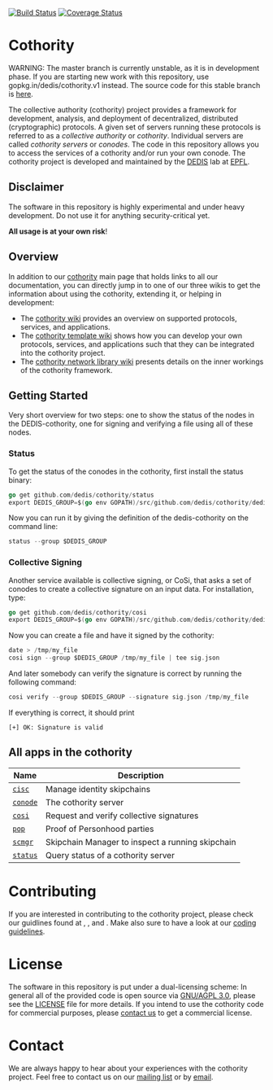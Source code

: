 [![Build Status](https://travis-ci.org/dedis/cothority.svg?branch=master)](https://travis-ci.org/dedis/cothority) [![Coverage Status](https://coveralls.io/repos/github/dedis/cothority/badge.svg)](https://coveralls.io/github/dedis/cothority)

# Cothority

WARNING: The master branch is currently unstable, as it is in development phase. If you are starting new work with this repository, use gopkg.in/dedis/cothority.v1 instead. The source code for this stable branch is [here](https://github.com/dedis/cothority/tree/v1.2).

The collective authority (cothority) project provides a framework for development, analysis, and deployment of decentralized, distributed (cryptographic) protocols. A given set of servers running these protocols is referred to as a _collective authority_ or _cothority_. Individual servers are called _cothority servers_ or _conodes_. The code in this repository allows you to access the services of a cothority and/or run your own conode. The cothority project is developed and maintained by the [DEDIS](http://dedis.epfl.ch) lab at [EPFL](https://epfl.ch).

## Disclaimer

The software in this repository is highly experimental and under heavy development. Do not use it for anything security-critical yet.

**All usage is at your own risk**!

## Overview

In addition to our [cothority](https://github.com/dedis/cothority/tree/master/doc/README.md) main page that holds links to all our documentation, you can directly jump in to one of our three wikis to get the information about using the cothority, extending it, or helping in development:

- The [cothority wiki](https://github.com/dedis/cothority/wiki) provides an overview on supported protocols, services, and applications.
- The [cothority template wiki](https://github.com/dedis/cothority_template/wiki) shows how you can develop your own protocols, services, and applications such that they can be integrated into the cothority project.
- The [cothority network library wiki](https://github.com/dedis/onet/wiki) presents details on the inner workings of the cothority framework.

## Getting Started

Very short overview for two steps: one to show the status of the nodes in the DEDIS-cothority, one for signing and verifying a file using all of these nodes.

### Status

To get the status of the conodes in the cothority, first install the status binary:

```go
go get github.com/dedis/cothority/status
export DEDIS_GROUP=$(go env GOPATH)/src/github.com/dedis/cothority/dedis-cothority.toml
```

Now you can run it by giving the definition of the dedis-cothority on the command line:

```go
status --group $DEDIS_GROUP
```

### Collective Signing

Another service available is collective signing, or CoSi, that asks a set of conodes to create a collective signature on an input data. For installation, type:

```go
go get github.com/dedis/cothority/cosi
export DEDIS_GROUP=$(go env GOPATH)/src/github.com/dedis/cothority/dedis-cothority.toml
```

Now you can create a file and have it signed by the cothority:

```go
date > /tmp/my_file
cosi sign --group $DEDIS_GROUP /tmp/my_file | tee sig.json
```

And later somebody can verify the signature is correct by running the following command:

```go
cosi verify --group $DEDIS_GROUP --signature sig.json /tmp/my_file
```

If everything is correct, it should print

```
[+] OK: Signature is valid
```

## All apps in the cothority

Name                                                              | Description
----------------------------------------------------------------- | ------------------------------------------------
[`cisc`](https://github.com/dedis/cothority/tree/master/cisc)     | Manage identity skipchains
[`conode`](https://github.com/dedis/cothority/tree/master/conode) | The cothority server
[`cosi`](https://github.com/dedis/cothority/tree/master/cosi)     | Request and verify collective signatures
[`pop`](https://github.com/dedis/cothority/tree/master/)          | Proof of Personhood parties
[`scmgr`](https://github.com/dedis/cothority/tree/master/)        | Skipchain Manager to inspect a running skipchain
[`status`](https://github.com/dedis/cothority/tree/master/status) | Query status of a cothority server

# Contributing

If you are interested in contributing to the cothority project, please check our guidlines found at <CONTRIBUTION>, <CLAC>, and <CLAI>. Make also sure to have a look at our [coding guidelines](https://github.com/dedis/Coding).

# License

The software in this repository is put under a dual-licensing scheme: In general all of the provided code is open source via [GNU/AGPL 3.0](https://www.gnu.org/licenses/agpl-3.0.en.html), please see the [LICENSE](LICENSE.AGPL) file for more details. If you intend to use the cothority code for commercial purposes, please [contact us](mailto:dedis@epfl.ch) to get a commercial license.

# Contact

We are always happy to hear about your experiences with the cothority project. Feel free to contact us on our [mailing list](https://groups.google.com/forum/#!forum/cothority) or by [email](mailto:dedis@epfl.ch).
